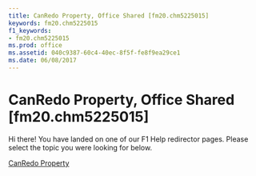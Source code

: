```yaml
---
title: CanRedo Property, Office Shared [fm20.chm5225015]
keywords: fm20.chm5225015
f1_keywords:
- fm20.chm5225015
ms.prod: office
ms.assetid: 040c9387-60c4-40ec-8f5f-fe8f9ea29ce1
ms.date: 06/08/2017
---
```



# CanRedo Property, Office Shared [fm20.chm5225015]

Hi there! You have landed on one of our F1 Help redirector pages. Please select the topic you were looking for below.

[CanRedo Property](http://msdn.microsoft.com/library/18b4b51d-3a8a-e03d-14b2-b262f6a12c78%28Office.15%29.aspx)

